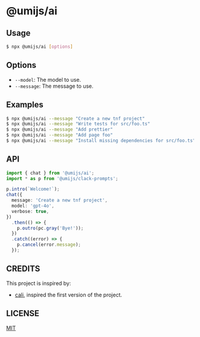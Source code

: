 # @umijs/ai

## Usage

```bash
$ npx @umijs/ai [options]
```

## Options

- `--model`: The model to use.
- `--message`: The message to use.

## Examples

```bash
$ npx @umijs/ai --message "Create a new tnf project"
$ npx @umijs/ai --message "Write tests for src/foo.ts"
$ npx @umijs/ai --message "Add prettier"
$ npx @umijs/ai --message "Add page foo"
$ npx @umijs/ai --message "Install missing dependencies for src/foo.ts"
```

## API

```ts
import { chat } from '@umijs/ai';
import * as p from '@umijs/clack-prompts';

p.intro(`Welcome!`);
chat({
  message: 'Create a new tnf project',
  model: 'gpt-4o',
  verbose: true,
})
  .then(() => {
    p.outro(pc.gray('Bye!'));
  })
  .catch((error) => {
    p.cancel(error.message);
  });
```

## CREDITS

This project is inspired by:

- [cali](https://github.com/callstackincubator/cali), inspired the first version of the project.

## LICENSE

[MIT](LICENSE)

